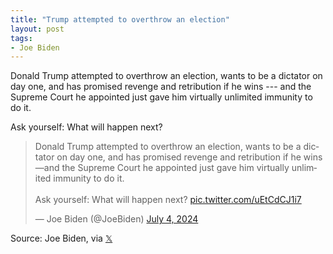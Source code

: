```yaml
---
title: "Trump attempted to overthrow an election"
layout: post
tags:
- Joe Biden
---
```


Donald Trump attempted to overthrow an election, wants to be a dictator on day one, and has promised revenge and retribution if he wins --- and the Supreme Court he appointed just gave him virtually unlimited immunity to do it.

Ask yourself: What will happen next?

<blockquote class="twitter-tweet"><p lang="en" dir="ltr">Donald Trump attempted to overthrow an election, wants to be a dictator on day one, and has promised revenge and retribution if he wins—and the Supreme Court he appointed just gave him virtually unlimited immunity to do it.<br /><br />Ask yourself: What will happen next? <a href="https://t.co/uEtCdCJ1i7">pic.twitter.com/uEtCdCJ1i7</a></p>&mdash; Joe Biden (@JoeBiden) <a href="https://twitter.com/JoeBiden/status/1808896659348160861?ref_src=twsrc%5Etfw">July 4, 2024</a></blockquote> <script async src="https://platform.twitter.com/widgets.js" charset="utf-8"></script>

Source: Joe Biden, via [𝕏](https://x.com)
